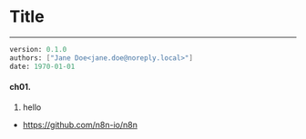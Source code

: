 # Title
---
```meta
version: 0.1.0
authors: ["Jane Doe<jane.doe@noreply.local>"]
date: 1970-01-01
```


#### ch01. 
1. hello
- https://github.com/n8n-io/n8n
